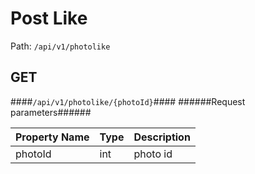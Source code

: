 Post Like
=

Path: `/api/v1/photolike`  


GET
-
####`/api/v1/photolike/{photoId}`####
######Request parameters######

|Property Name|Type|Description|
|-------------|----|-----------|
|photoId|int|photo id|

